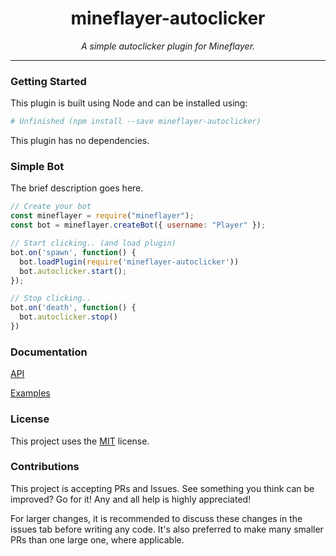 <h1 align="center">mineflayer-autoclicker</h1>
<p align="center"><i> A simple autoclicker plugin for Mineflayer.</i></p>

---

### Getting Started

This plugin is built using Node and can be installed using:
```bash
# Unfinished (npm install --save mineflayer-autoclicker)
```

This plugin has no dependencies.

### Simple Bot

The brief description goes here.

```js
// Create your bot
const mineflayer = require("mineflayer");
const bot = mineflayer.createBot({ username: "Player" });

// Start clicking.. (and load plugin)
bot.on('spawn', function() {
  bot.loadPlugin(require('mineflayer-autoclicker'))
  bot.autoclicker.start();
});

// Stop clicking..
bot.on('death', function() {
  bot.autoclicker.stop()
})
```

### Documentation

[API](https://github.com/Pix3lPirat3/mineflayer-autoclicker/blob/master/docs/api.md)

[Examples](https://github.com/Pix3lPirat3/mineflayer-autoclicker/blob/master/examples)

### License

This project uses the [MIT](https://github.com/Pix3lPirat3/mineflayer-autoclicker/blob/master/LICENSE) license.

### Contributions

This project is accepting PRs and Issues. See something you think can be improved? Go for it! Any and all help is highly appreciated!

For larger changes, it is recommended to discuss these changes in the issues tab before writing any code. It's also preferred to make many smaller PRs than one large one, where applicable.
